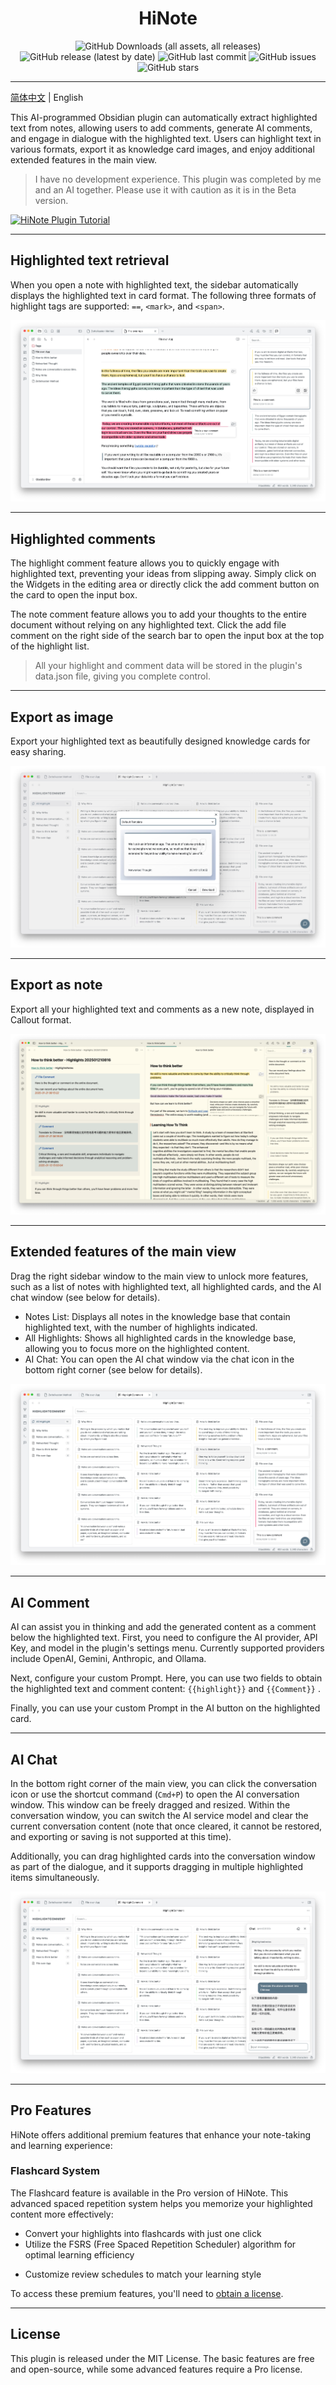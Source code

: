 <div align="center">
	<h1>HiNote</h1>
	<img src="https://img.shields.io/github/downloads/CatMuse/HiNote/total" alt="GitHub Downloads (all assets, all releases)" />
	<img src="https://img.shields.io/github/v/release/CatMuse/HiNote" alt="GitHub release (latest by date)" />
	<img src="https://img.shields.io/github/last-commit/CatMuse/HiNote" alt="GitHub last commit" />
	<img src="https://img.shields.io/github/issues/CatMuse/HiNote" alt="GitHub issues" />
	<img src="https://img.shields.io/github/stars/CatMuse/HiNote?style=social" alt="GitHub stars" />
</div>

---

[简体中文](./README-ZH.md) | English

This AI-programmed Obsidian plugin can automatically extract highlighted text from notes, allowing users to add comments, generate AI comments, and engage in dialogue with the highlighted text. Users can highlight text in various formats, export it as knowledge card images, and enjoy additional extended features in the main view.

>  I have no development experience. This plugin was completed by me and an AI together. Please use it with caution as it is in the Beta version.

[![HiNote Plugin Tutorial](https://img.youtube.com/vi/M3K80g5MYM8/maxresdefault.jpg)](https://www.youtube.com/watch?v=M3K80g5MYM8)

---

## Highlighted text retrieval

When you open a note with highlighted text, the sidebar automatically displays the highlighted text in card format. The following three formats of highlight tags are supported: `==`, `<mark>`, and `<span>`.

![Highlighted text retrieval](./doc/highlighted-text-retrieval.jpg)

---

## Highlighted comments

The highlight comment feature allows you to quickly engage with highlighted text, preventing your ideas from slipping away. Simply click on the Widgets in the editing area or directly click the add comment button on the card to open the input box.

The note comment feature allows you to add your thoughts to the entire document without relying on any highlighted text. Click the add file comment on the right side of the search bar to open the input box at the top of the highlight list.

>  All your highlight and comment data will be stored in the plugin's data.json file, giving you complete control.

---

## Export as image

Export your highlighted text as beautifully designed knowledge cards for easy sharing.

![Export image](./doc/export-image.jpg)

---

## Export as note

Export all your highlighted text and comments as a new note, displayed in Callout format.

![export as file](./doc/export-as-file.jpg)

---

## Extended features of the main view

Drag the right sidebar window to the main view to unlock more features, such as a list of notes with highlighted text, all highlighted cards, and the AI chat window (see below for details).

- Notes List: Displays all notes in the knowledge base that contain highlighted text, with the number of highlights indicated.
- All Highlights: Shows all highlighted cards in the knowledge base, allowing you to focus more on the highlighted content.
- AI Chat: You can open the AI chat window via the chat icon in the bottom right corner (see below for details).

![main view](./doc/main-view.jpg)

---

## AI Comment

AI can assist you in thinking and add the generated content as a comment below the highlighted text. First, you need to configure the AI provider, API Key, and model in the plugin's settings menu. Currently supported providers include OpenAI, Gemini, Anthropic, and Ollama.

Next, configure your custom Prompt. Here, you can use two fields to obtain the highlighted text and comment content: `{{highlight}}` and `{{Comment}}` .

Finally, you can use your custom Prompt in the AI button on the highlighted card.

---

## AI Chat

In the bottom right corner of the main view, you can click the conversation icon or use the shortcut command (`Cmd+P`) to open the AI conversation window. This window can be freely dragged and resized. Within the conversation window, you can switch the AI service model and clear the current conversation content (note that once cleared, it cannot be restored, and exporting or saving is not supported at this time).

Additionally, you can drag highlighted cards into the conversation window as part of the dialogue, and it supports dragging in multiple highlighted items simultaneously.

![AI chat](./doc/ai-chat.jpg)

---

## Pro Features

HiNote offers additional premium features that enhance your note-taking and learning experience:

### Flashcard System

The Flashcard feature is available in the Pro version of HiNote. This advanced spaced repetition system helps you memorize your highlighted content more effectively:

- Convert your highlights into flashcards with just one click
- Utilize the FSRS (Free Spaced Repetition Scheduler) algorithm for optimal learning efficiency
<!-- - Track your learning progress with detailed statistics -->
- Customize review schedules to match your learning style

To access these premium features, you'll need to [obtain a license](https://hinote.vip).

---

## License

This plugin is released under the MIT License. The basic features are free and open-source, while some advanced features require a Pro license.